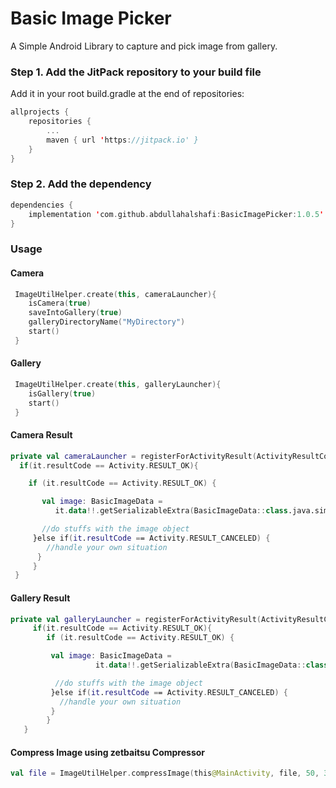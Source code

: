 # Basic Image Picker
A Simple Android Library to capture and pick image from gallery.

### Step 1. Add the JitPack repository to your build file
Add it in your root build.gradle at the end of repositories:
```Kotlin
allprojects {
    repositories {
        ...
        maven { url 'https://jitpack.io' }
    }
}
```

### Step 2. Add the dependency
```Kotlin
dependencies {
    implementation 'com.github.abdullahalshafi:BasicImagePicker:1.0.5'
}
```

### Usage
#### Camera
```kotlin
 ImageUtilHelper.create(this, cameraLauncher){
    isCamera(true)
    saveIntoGallery(true)
    galleryDirectoryName("MyDirectory")
    start()
 }
```

#### Gallery
```kotlin
 ImageUtilHelper.create(this, galleryLauncher){
    isGallery(true)
    start()
 }
```

#### Camera Result
```kotlin
private val cameraLauncher = registerForActivityResult(ActivityResultContracts.StartActivityForResult()){
  if(it.resultCode == Activity.RESULT_OK){

    if (it.resultCode == Activity.RESULT_OK) {

       val image: BasicImageData =
          it.data!!.getSerializableExtra(BasicImageData::class.java.simpleName) as BasicImageData

       //do stuffs with the image object
     }else if(it.resultCode == Activity.RESULT_CANCELED) {
        //handle your own situation
      }
     }
 }
```

#### Gallery Result
```kotlin
private val galleryLauncher = registerForActivityResult(ActivityResultContracts.StartActivityForResult()){
     if(it.resultCode == Activity.RESULT_OK){
        if (it.resultCode == Activity.RESULT_OK) {

         val image: BasicImageData =
                   it.data!!.getSerializableExtra(BasicImageData::class.java.simpleName) as BasicImageData

          //do stuffs with the image object
         }else if(it.resultCode == Activity.RESULT_CANCELED) {
           //handle your own situation
         }
        }
   }
```

#### Compress Image using zetbaitsu Compressor
```kotlin
val file = ImageUtilHelper.compressImage(this@MainActivity, file, 50, 300,300)
```


